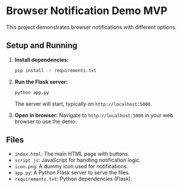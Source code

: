 # Browser Notification Demo MVP

This project demonstrates browser notifications with different options.

## Setup and Running

1.  **Install dependencies:**
    ```bash
    pip install -r requirements.txt
    ```

2.  **Run the Flask server:**
    ```bash
    python app.py
    ```
    The server will start, typically on `http://localhost:5000`.

3.  **Open in browser:**
    Navigate to `http://localhost:5000` in your web browser to use the demo.

## Files

-   `index.html`: The main HTML page with buttons.
-   `script.js`: JavaScript for handling notification logic.
-   `icon.png`: A dummy icon used for notifications.
-   `app.py`: A Python Flask server to serve the files.
-   `requirements.txt`: Python dependencies (Flask).